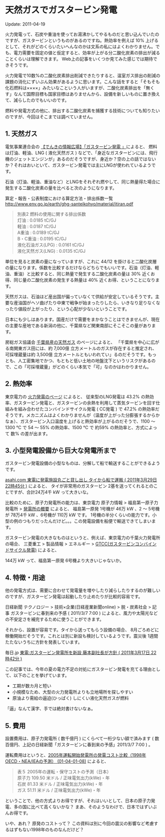 # 天然ガスでガスタービン発電

Update: 2011-04-19

火力発電って、石炭や重油を使ってお湯沸かしてやるものだと思い込んでいたのですが、ガスタービンというものがあるのですね。熱効率を例えば 10% 上げるとして、それがどのくらいたいへんなのかは文系の私にはよくわかりません。でも、電力需要を固定の値と仮定すると、効率が上がる分二酸化炭素の排出が減ることくらいは理解できます。 Web上の記事をいくつか見てみた感じでは期待できそうです。

火力発電で10数%の二酸化炭素排出削減できたりすると、温室ガス排出の削減の課題の消化にずいぶん効果があるように思います。こんな話をすると「そもそも化石燃料は××××」みたいなこという人がいますが、二酸化炭素排出を「無くす」なんて国際目標も国家目標はありませんから、設備を新しいものに置き換えて、減らしたのでもいいのです。

燃料や発電方式の他に、排出する二酸化炭素を捕獲する技術についても知りたいのですが、今回はそこまでは調べていません。

## 1. 天然ガス

電気事業連合会の [【でんきの情報広場】「ガスタービン発電 」](http://www.fepc.or.jp/learn/hatsuden/fire/gas_turbine/index.html)によると、
燃料は灯油、軽油、LNG ( 液化天然ガス ) などで、「身近なガスタービンには、飛行機のジェットエンジンが」あるのだそうですが、身近か？空の上の話ではないか？それはおいといて、ガスタービン発電では主にLNGが使われているようです。


石油（灯油、軽油、重油など）とLNGをそれぞれ燃やして、同じ熱量得た場合に発生する二酸化炭素の量を比べると次のようになります。

算定・報告・公表制度における算定方法・排出係数一覧 http://www.env.go.jp/earth/ghg-santeikohyo/material/itiran.pdf

> 別表2 燃料の使用に関する排出係数<br/>
> 灯油 : 0.0185 tC/GJ<br/>
> 軽油 : 0.0187 tC/GJ<br/>
> A重油 : 0.0189 tC/GJ<br/>
> B・C重油 : 0.0195 tC/GJ<br/>
> 液化石油ガス(LPG) : 0.0161 tC/GJ<br/>
> 液化天然ガス(LNG) : 0.0135 tC/GJ

単位を見ると炭素の量になっていますが、これに 44/12 を掛けると二酸化炭層の量になります。係数を比較するだけならどちらでもいいです。石油（灯油、軽油、重油）と比較すると、同じ熱量で発生する二酸化炭素の量は 30% 近くお得、同じ量の二酸化炭素の発生する熱量は 40% 近くお得、ということになります。

天然ガスは、石油ほど産出国が偏っていなくて供給が安定しているそうです。主要な産油国がヘソ曲げたり中東で戦争が始まったりしたら、いきなり足りなくなったり値段が上がったり、という心配が少ないということです。

日本にも少しはあります。国産だけで需要をまかなうことはできませんが、現在の主要な産地である新潟の他に、千葉県など関東南部にそこそこの量があります。

房総ガス協議会 [千葉県産の天然ガス](http://www.bosogas.jp/chiba_gus/gus.html) のページによると、
「千葉県を中心に広がる南関東ガス田には、約 7,000億 立方メートルのガスが存在すると推定され、可採埋蔵量は約 3,500億 立方メートルともいわれてい」るのだそうです。もっとも、人工密集地でかつ、もともと低い土地の地盤沈下というリスクがあるので、この「可採埋蔵量」がどのくらい本気で「可」なのかはわかりません。

## 2. 熱効率

東京電力の [火力発電のページ](http://www.tepco.co.jp/ir/kojin/generation/thermal-j.html) によると、
従来型のLNG発電は 43.2% の熱効率、ガスタービン発電と、ガスタービンの余熱を利用して蒸気タービンを回す仕組みを組み合わせたコンバインドサイクル発電 ( CC発電 ) で 47.2% の熱効率だそうです。メカニズムはよくわかりませんが（温度が上がった分膨張するからかなぁ）、ガスタービン入口温度を上げると熱効率が上がるのだそうで、1100 〜 1300 ℃ で 54 〜 55% の熱効率、1500 ℃ で 約59% の熱効率と、方式によって 数% の差が出ます。

## 3. 小型発電設備から巨大な発電所まで

ガスタービン発電設備の小型なものは、分解して船で輸送することができるようです。

[asahi.com 東電に発電施設丸ごと貸し出し タイから船で運搬 ( 2011年3月29日22時45分 )](http://www.asahi.com/international/update/0329/TKY201103290466.html) によると、
タイが非常用のガスタービン 2基を送ってくれるとのことですが、合計24万4千 kW って大きいな。

比較のために、原子力発電所の能力は、東京電力 原子力情報 > 福島第一原子力発電所 > [発電所の概要](http://www.tepco.co.jp/nu/f1-np/intro/outline/outline-j.html)
によると、
福島第一原発 1号機が 46万 kW 、2 〜 5号機 が 78万4千 kW 、6号機が 110万 kW です。 1号機の半分くらいの能力です。小型の例のつもりだったんだけど。。。この発電設備を船便で輸送できてしまいます。

ガスタービン発電の大きなものはというと、例えば、東京電力の千葉火力発電所の場合、
三菱重工 > 製品情報 > エネルギー > [GTCC(ガスタービンコンバインドサイクル発電)](http://www.mhi.co.jp/products/category/gas_turbine_combined_cycle.html) によると、

144万 kW って、福島第一原発 6号機より大きいじゃないか。

## 4. 特徴・用途

他の発電方式は、需要に合わせて発電量を増やしたり減らしたりするのが難しいのですが、ガスタービン発電は起動したり止めたりが比較的容易です。

日経新聞 テクノロジー > 技術×企業(日経産業新聞online) > 脱・炭素社会 > 記事 ガスタービンに春到来の予感 ( 2011/3/7 7:00 ) によると、風力や太陽光などの不安定さを補完するために使うことができます。

それから、設置が容易です。タイから送ってもらう設備の場合、 8月ごろめどに稼働開始だそうです。これとは別に新設も検討しているようです。震災後 1週間たたないうちに方針を発表しています。

毎日.jp [東電:ガスタービン発電所を新設 藤本副社長が方針 ( 2011年3月17日 22時42分 )](http://mainichi.jp/select/biz/news/20110318k0000m020113000c.html)

この記事では、今年の夏の電力不足の対処にガスタービン発電を充てる理由として、以下のことを挙げています。

- 工期が数カ月と短い
- 小規模なため、大型の火力発電所よりも立地場所を探しやすい
- 原油より需給の逼迫(ひっぱく) しにくい液化天然ガスが燃料

「逼」なんて漢字、手では絶対書けないなぁ。

## 5. 費用

設置費用は、原子力発電所 ( 数千億円 ) にくらべて一桁少ない額で済みます ( 数百億円、上記の日経新聞「ガスタービンに春到来の予感」2011/3/7 7:00 ) 。

運転費用はというと、[2005年運転開始発電所の発電コスト比較（1998年OECD・NEA/IEAの予測） (01-04-01-08)](http://www.rist.or.jp/atomica/data/pict/01/01040108/05.gif) によると、

> 表５ 2005年の運転・保守コストの予測（日本）<br/>
> 原子力 109.50 米ドル / 正味電気出力(kWe)・年<br/>
> 石炭 81.33 米ドル / 正味電気出力(kWe)・年<br/>
> ガス 51.11 米ドル / 正味電気出力(kWe)・年

ということで、他の方式よりお得ですが、それはいいとして、日本の原子力発電、多の国に比べて高くないかな？ まあ、そのようなわけで、日本ではずいぶんお得です。

いや、あれ？ 原発のコストって？ この資料は別に今回の震災の影響など考慮するはずもない1998年のものなんだけど？
